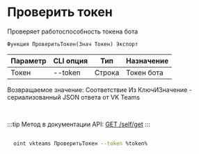 ﻿---
sidebar_position: 1
---

# Проверить токен
 Проверяет работоспособность токена бота



`Функция ПроверитьТокен(Знач Токен) Экспорт`

  | Параметр | CLI опция | Тип | Назначение |
  |-|-|-|-|
  | Токен | --token | Строка | Токен бота |

  
  Возвращаемое значение:   Соответствие Из КлючИЗначение - сериализованный JSON ответа от VK Teams

<br/>

:::tip
Метод в документации API: [GET /self/get](https://teams.vk.com/botapi/#/self/get_self_get)
:::
<br/>


	


```sh title="Пример команды CLI"
    
  oint vkteams ПроверитьТокен --token %token%

```


